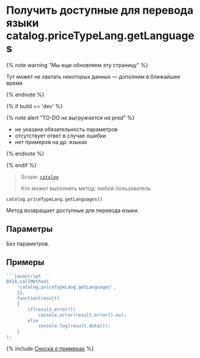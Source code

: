 # Получить доступные для перевода языки catalog.priceTypeLang.getLanguages

{% note warning "Мы еще обновляем эту страницу" %}

Тут может не хватать некоторых данных — дополним в ближайшее время

{% endnote %}

{% if build == 'dev' %}

{% note alert "TO-DO _не выгружается на prod_" %}

- не указана обязательность параметров
- отсутствует ответ в случае ошибки 
- нет примеров на др. языках
  
{% endnote %}

{% endif %}

> Scope: [`catalog`](../../../scopes/permissions.md)
>
> Кто может выполнять метод: любой пользователь

```http
catalog.priceTypeLang.getLanguages()
```

Метод возвращает доступные для перевода языки.

## Параметры

Без параметров.

## Примеры

```javascript
```javascript
BX24.callMethod(
    'catalog.priceTypeLang.getLanguages',
    {},
    function(result)
    {
        if(result.error())
            console.error(result.error().ex);
        else
            console.log(result.data());
    }
);
```
{% include [Сноска о примерах](../../../../_includes/examples.md) %}
